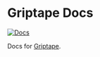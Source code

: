 # Griptape Docs

[![Docs](https://readthedocs.org/projects/griptape/badge/)](https://griptape.readthedocs.io)

Docs for [Griptape](https://github.com/griptape-ai/griptape).
